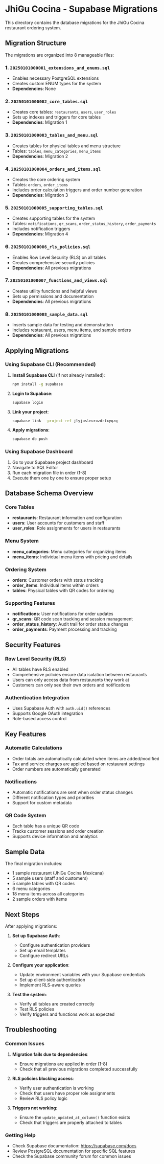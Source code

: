 # JhiGu Cocina - Supabase Migrations

This directory contains the database migrations for the JhiGu Cocina restaurant ordering system.

## Migration Structure

The migrations are organized into 8 manageable files:

### 1. `20250101000001_extensions_and_enums.sql`

- Enables necessary PostgreSQL extensions
- Creates custom ENUM types for the system
- **Dependencies**: None

### 2. `20250101000002_core_tables.sql`

- Creates core tables: `restaurants`, `users`, `user_roles`
- Sets up indexes and triggers for core tables
- **Dependencies**: Migration 1

### 3. `20250101000003_tables_and_menu.sql`

- Creates tables for physical tables and menu structure
- Tables: `tables`, `menu_categories`, `menu_items`
- **Dependencies**: Migration 2

### 4. `20250101000004_orders_and_items.sql`

- Creates the core ordering system
- Tables: `orders`, `order_items`
- Includes order calculation triggers and order number generation
- **Dependencies**: Migration 3

### 5. `20250101000005_supporting_tables.sql`

- Creates supporting tables for the system
- Tables: `notifications`, `qr_scans`, `order_status_history`, `order_payments`
- Includes notification triggers
- **Dependencies**: Migration 4

### 6. `20250101000006_rls_policies.sql`

- Enables Row Level Security (RLS) on all tables
- Creates comprehensive security policies
- **Dependencies**: All previous migrations

### 7. `20250101000007_functions_and_views.sql`

- Creates utility functions and helpful views
- Sets up permissions and documentation
- **Dependencies**: All previous migrations

### 8. `20250101000008_sample_data.sql`

- Inserts sample data for testing and demonstration
- Includes restaurant, users, menu items, and sample orders
- **Dependencies**: All previous migrations

## Applying Migrations

### Using Supabase CLI (Recommended)

1. **Install Supabase CLI** (if not already installed):

   ```bash
   npm install -g supabase
   ```

2. **Login to Supabase**:

   ```bash
   supabase login
   ```

3. **Link your project**:

   ```bash
   supabase link --project-ref jlyjosleurozdrtxyqzq
   ```

4. **Apply migrations**:
   ```bash
   supabase db push
   ```

### Using Supabase Dashboard

1. Go to your Supabase project dashboard
2. Navigate to SQL Editor
3. Run each migration file in order (1-8)
4. Execute them one by one to ensure proper setup

## Database Schema Overview

### Core Tables

- **restaurants**: Restaurant information and configuration
- **users**: User accounts for customers and staff
- **user_roles**: Role assignments for users in restaurants

### Menu System

- **menu_categories**: Menu categories for organizing items
- **menu_items**: Individual menu items with pricing and details

### Ordering System

- **orders**: Customer orders with status tracking
- **order_items**: Individual items within orders
- **tables**: Physical tables with QR codes for ordering

### Supporting Features

- **notifications**: User notifications for order updates
- **qr_scans**: QR code scan tracking and session management
- **order_status_history**: Audit trail for order status changes
- **order_payments**: Payment processing and tracking

## Security Features

### Row Level Security (RLS)

- All tables have RLS enabled
- Comprehensive policies ensure data isolation between restaurants
- Users can only access data from restaurants they work at
- Customers can only see their own orders and notifications

### Authentication Integration

- Uses Supabase Auth with `auth.uid()` references
- Supports Google OAuth integration
- Role-based access control

## Key Features

### Automatic Calculations

- Order totals are automatically calculated when items are added/modified
- Tax and service charges are applied based on restaurant settings
- Order numbers are automatically generated

### Notifications

- Automatic notifications are sent when order status changes
- Different notification types and priorities
- Support for custom metadata

### QR Code System

- Each table has a unique QR code
- Tracks customer sessions and order creation
- Supports device information and analytics

## Sample Data

The final migration includes:

- 1 sample restaurant (JhiGu Cocina Mexicana)
- 5 sample users (staff and customers)
- 5 sample tables with QR codes
- 6 menu categories
- 18 menu items across all categories
- 2 sample orders with items

## Next Steps

After applying migrations:

1. **Set up Supabase Auth**:

   - Configure authentication providers
   - Set up email templates
   - Configure redirect URLs

2. **Configure your application**:

   - Update environment variables with your Supabase credentials
   - Set up client-side authentication
   - Implement RLS-aware queries

3. **Test the system**:
   - Verify all tables are created correctly
   - Test RLS policies
   - Verify triggers and functions work as expected

## Troubleshooting

### Common Issues

1. **Migration fails due to dependencies**:

   - Ensure migrations are applied in order (1-8)
   - Check that all previous migrations completed successfully

2. **RLS policies blocking access**:

   - Verify user authentication is working
   - Check that users have proper role assignments
   - Review RLS policy logic

3. **Triggers not working**:
   - Ensure the `update_updated_at_column()` function exists
   - Check that triggers are properly attached to tables

### Getting Help

- Check Supabase documentation: https://supabase.com/docs
- Review PostgreSQL documentation for specific SQL features
- Check the Supabase community forum for common issues
